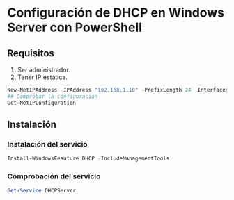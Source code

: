# Configuración de DHCP en Windows Server con PowerShell
## Requisitos
1. Ser administrador.
2. Tener IP estática.
```powershell
New-NetIPAddress -IPAddress "192.168.1.10" -PrefixLength 24 -InterfaceAlias "Ethernet" -DefaultGateway "192.168.1.1"
## Comprobar la configuración
Get-NetIPConfiguration
````
## Instalación 
### Instalación del servicio
```powershell
Install-WindowsFeauture DHCP -IncludeManagementTools
``` 
### Comprobación del servicio
```powershell
Get-Service DHCPServer
```


